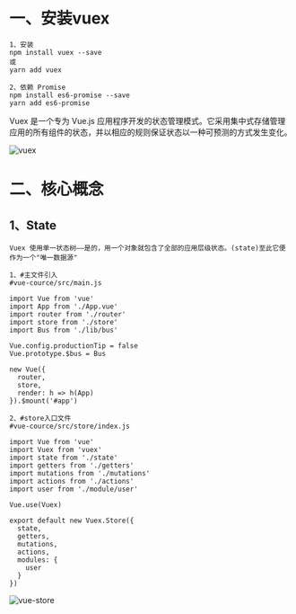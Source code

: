 # 一、安装vuex
```
1、安装
npm install vuex --save
或
yarn add vuex

2、依赖 Promise
npm install es6-promise --save
yarn add es6-promise   
```
Vuex 是一个专为 Vue.js 应用程序开发的状态管理模式。它采用集中式存储管理应用的所有组件的状态，并以相应的规则保证状态以一种可预测的方式发生变化。

  ![vuex](https://github.com/Lancger/study_new/blob/master/vue/images/vuex.png)

# 二、核心概念

## 1、State
```
Vuex 使用单一状态树——是的，用一个对象就包含了全部的应用层级状态。(state)至此它便作为一个"唯一数据源"
```
```
1、#主文件引入
#vue-cource/src/main.js 

import Vue from 'vue'
import App from './App.vue'
import router from './router'
import store from './store'
import Bus from './lib/bus'

Vue.config.productionTip = false
Vue.prototype.$bus = Bus

new Vue({
  router,
  store,
  render: h => h(App)
}).$mount('#app')

2、#store入口文件
#vue-cource/src/store/index.js

import Vue from 'vue'
import Vuex from 'vuex'
import state from './state'
import getters from './getters'
import mutations from './mutations'
import actions from './actions'
import user from './module/user'

Vue.use(Vuex)

export default new Vuex.Store({
  state,
  getters,
  mutations,
  actions,
  modules: {
    user
  }
})
```

  ![vue-store](https://github.com/Lancger/study_new/blob/master/vue/images/store.png)
